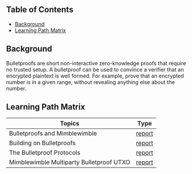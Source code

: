 ## Table of Contents

- [Background](#background)
- [Learning Path Matrix](#learning-path-matrix)

## Background

Bulletproofs are short non-interactive zero-knowledge proofs that require no trusted setup. A bulletproof can be used to convince a verifier that an encrypted plaintext is well formed. For example, prove that an encrypted number is in a given range, without revealing anything else about the number.

## Learning Path Matrix

| Topics                                   |                             Type                             |
| ---------------------------------------- | :----------------------------------------------------------: |
| Bulletproofs and Mimblewimble            | <span class="wrap_int">[report](/cryptography/bulletproofs-and-mimblewimble)</span> |
| Building on Bulletproofs                 | <span class="wrap_int">[report](/cryptography/building-on-bulletproofs)</span> |
| The Bulletproof Protocols                | <span class="wrap_adv">[report](/cryptography/the-bulletproof-protocols)</span> |
| Mimblewimble Multiparty Bulletproof UTXO | <span class="wrap_adv">[report](/protocols/mimblewimble-mb-bp-utxo)</span> |
